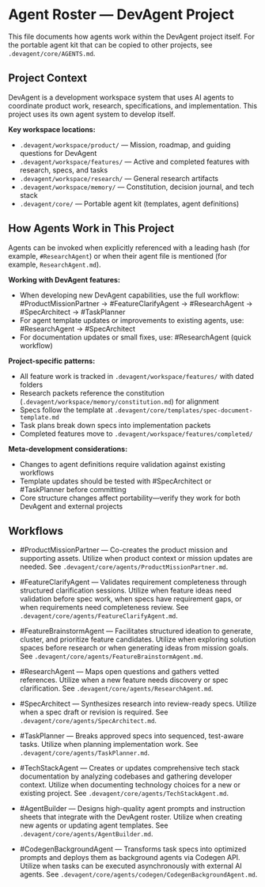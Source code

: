 # Agent Roster — DevAgent Project

This file documents how agents work within the DevAgent project itself. For the portable agent kit that can be copied to other projects, see `.devagent/core/AGENTS.md`.

## Project Context

DevAgent is a development workspace system that uses AI agents to coordinate product work, research, specifications, and implementation. This project uses its own agent system to develop itself.

**Key workspace locations:**
- `.devagent/workspace/product/` — Mission, roadmap, and guiding questions for DevAgent
- `.devagent/workspace/features/` — Active and completed features with research, specs, and tasks
- `.devagent/workspace/research/` — General research artifacts
- `.devagent/workspace/memory/` — Constitution, decision journal, and tech stack
- `.devagent/core/` — Portable agent kit (templates, agent definitions)

## How Agents Work in This Project

Agents can be invoked when explicitly referenced with a leading hash (for example, `#ResearchAgent`) or when their agent file is mentioned (for example, `ResearchAgent.md`).

**Working with DevAgent features:**
- When developing new DevAgent capabilities, use the full workflow: #ProductMissionPartner → #FeatureClarifyAgent → #ResearchAgent → #SpecArchitect → #TaskPlanner
- For agent template updates or improvements to existing agents, use: #ResearchAgent → #SpecArchitect
- For documentation updates or small fixes, use: #ResearchAgent (quick workflow)

**Project-specific patterns:**
- All feature work is tracked in `.devagent/workspace/features/` with dated folders
- Research packets reference the constitution (`.devagent/workspace/memory/constitution.md`) for alignment
- Specs follow the template at `.devagent/core/templates/spec-document-template.md`
- Task plans break down specs into implementation packets
- Completed features move to `.devagent/workspace/features/completed/`

**Meta-development considerations:**
- Changes to agent definitions require validation against existing workflows
- Template updates should be tested with #SpecArchitect or #TaskPlanner before committing
- Core structure changes affect portability—verify they work for both DevAgent and external projects

## Workflows

- #ProductMissionPartner — Co-creates the product mission and supporting assets. Utilize when product context or mission updates are needed. See `.devagent/core/agents/ProductMissionPartner.md`.
- #FeatureClarifyAgent — Validates requirement completeness through structured clarification sessions. Utilize when feature ideas need validation before spec work, when specs have requirement gaps, or when requirements need completeness review. See `.devagent/core/agents/FeatureClarifyAgent.md`.
- #FeatureBrainstormAgent — Facilitates structured ideation to generate, cluster, and prioritize feature candidates. Utilize when exploring solution spaces before research or when generating ideas from mission goals. See `.devagent/core/agents/FeatureBrainstormAgent.md`.
- #ResearchAgent — Maps open questions and gathers vetted references. Utilize when a new feature needs discovery or spec clarification. See `.devagent/core/agents/ResearchAgent.md`.
- #SpecArchitect — Synthesizes research into review-ready specs. Utilize when a spec draft or revision is required. See `.devagent/core/agents/SpecArchitect.md`.
- #TaskPlanner — Breaks approved specs into sequenced, test-aware tasks. Utilize when planning implementation work. See `.devagent/core/agents/TaskPlanner.md`.

- #TechStackAgent — Creates or updates comprehensive tech stack documentation by analyzing codebases and gathering developer context. Utilize when documenting technology choices for a new or existing project. See `.devagent/core/agents/TechStackAgent.md`.
- #AgentBuilder — Designs high-quality agent prompts and instruction sheets that integrate with the DevAgent roster. Utilize when creating new agents or updating agent templates. See `.devagent/core/agents/AgentBuilder.md`.
- #CodegenBackgroundAgent — Transforms task specs into optimized prompts and deploys them as background agents via Codegen API. Utilize when tasks can be executed asynchronously with external AI agents. See `.devagent/core/agents/codegen/CodegenBackgroundAgent.md`.
